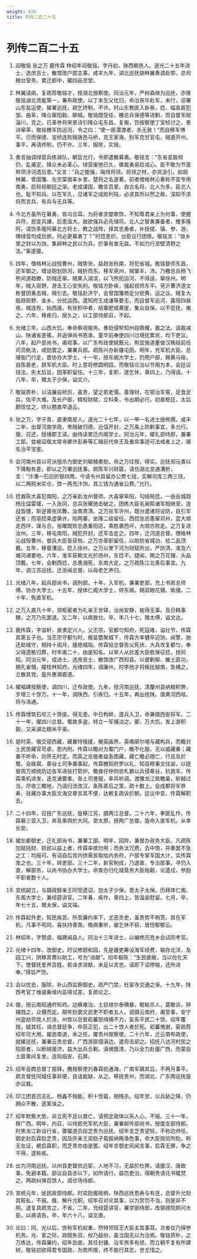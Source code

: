 ```yaml
---
weight: 439
title: 列传二百二十五
---
```


# 列传二百二十五

1. <span id="列传二百二十五-1"></span>
阎敬铭 张之万 鹿传霖 林绍年阎敬铭，字丹初，陕西朝邑人。道光二十五年进士，选庶吉士，散馆改户部主事。咸丰九年，湖北巡抚胡林翼奏调赴鄂，总司粮台营务。累迁郎中，擢四品京堂。

2. <span id="列传二百二十五-2"></span>
林翼请病，复疏荐敬铭才，授湖北按察使。同治元年，严树森继为巡抚，亦推敬铭湖北贤能第一，署布政使。以丁本生父忧归，命治丧毕赴军，未行，诏署山东盐运使，擢署巡抚，疏乞终制，不许。时山东教匪入新泰，捻、幅各匪犯邹、曲阜，降众窜阳穀、聊城。敬铭既受任，檄总兵保德等进剿，而自督军规淄川，克之。已革参将宋景诗引降众屯东昌，复叛，饬按察使丁宝桢讨之。景诗窜莘，敬铭檄军防运河，令之曰：“使一匪潜渡者，杀无赦！”而自移军博平。已而保德、宝桢连败贼唐邑马桥，克王家海，别军克甘官屯，贼遁开州。事平，再请终制，仍不许。三年，服除，实授。

3. <span id="列传二百二十五-3"></span>
奏言抽调绿营兵练骑队，朝旨允行，令即遣散募勇。敬铭言：“东省变故频仍，乱甫定，降众未必革心。绿营废弛已久，骤裁勇易启戎心。臣不敢为节啬帑项浮词遗后患。”又言：“兵之能强，端恃将领。将领之材，亦资汲引。如胡林翼、曾国籓、左宗棠倡率乡里，楚将之名遂著。前者僧格林沁奏称不宜专用南勇，启轻视朝廷之渐。老成谋国，瞻言百里。自古名将，北人为多。臣北人也，耻不知兵。以在军久，见诸军之成败利钝，必求其所以然之故。深知不求将而言兵，有兵与无兵等。

4. <span id="列传二百二十五-4"></span>
今北方虽所在募勇，皆乌合耳。为将者贪婪欺饰，不知尊君亲上为何事，使握兵符，民变兵譁，后患滋大。故欲强兵必先储将。北人之智勇兼备者，推多隆阿。请饬多隆阿募北方将士，教之战阵，择其忠勇者，补授提、镇、参、游，俾绿营均成劲旅，何必更募勇丁？”时捻患炽，台臣议行团练。敬铭言：“敛乡里之财以为饷，集耕种之民以为兵，於事有害无益，不如力行坚壁清野之法。”事遂寝。

5. <span id="列传二百二十五-5"></span>
四年，僧格林沁战殁曹州，贼势张，益趋张秋南，将犯省城。敬铭督师东昌，还军御之，增设砲划防河，贼折而东。移军兗州，贼窜丰、沛。乃檄总兵杨飞熊间道趋滕，防贼还窜。贼果入湖滨，以飞熊扼运河，不得逞，窜徐州。明年，贼入钜野，游击王心安失利。敬铭方卧疾，强起视师东平。兗沂曹济道文彬督团勇击贼，贼引去。敬铭赴济宁，会曾国籓商定分扼黄、运之议。贼复大股趋钜野、金乡，分扰运西。遣知府王成谦等要击，而自督军巡河，露宿四昼夜，贼连败，始西遁。有张积中者，结寨肥城黄崖，集众自保，以不受抚，夷之。六年，移疾归，居久之，以工部侍郎召，不起。

6. <span id="列传二百二十五-6"></span>
光绪三年，山西大饥，奉命察视赈务。奏劾侵帑知州段鼎耀，置之法。请裁减山、陕诸省差徭，并追弹尚书恩承、童华前奉使四川过境扰累状，均下吏议。八年，起户部尚书，甫视事，以广东布政使姚觐元、荆宜施道董俊汉贿结前任司员骫法，咸劾罢之。兼署兵部。疏陈兴办新疆屯田。明年，充军机大臣、总理衙门行走，晋协办大学士。十一年，授东阁大学士，仍筦户部，赐黄马褂。自陈衰老，辞军机大臣。时上意将修圆明园，而敬铭论治以节用为本，会廷议钱法，失太后旨，因革职留任。十三年，复职，遂乞休，章四上，乃得请。十八年，卒，赠太子少保，谥文介。

7. <span id="列传二百二十五-7"></span>
敬铭质朴，以洁廉自矫厉，虽贵，望之若老儒。善理财，在鄂治军需，足食足兵，佐平大难。及长户部，精校财赋，立科条，令出期必行。初直枢廷，太后颇信仗之，终以戆直早退云。

8. <span id="列传二百二十五-8"></span>
张之万，字子青，直隶南皮人。道光二十七年，以一甲一名进士授修撰。咸丰二年，出督河南学政。粤贼破归德，近偪开封，之万条上防剿事宜，多允行。俄，召还，授锺郡王读。由侍读累迁内阁学士。同治元年，擢礼部侍郎，兼署工部。尝被诏偕太常寺卿许彭寿等汇辑前代帝王及垂帘事迹可法戒者上之，锡名治平宝鉴。

9. <span id="列传二百二十五-9"></span>
会河南州县以苛派擅杀为御史刘毓楠奏劾，命之万往按，得实，巡抚郑元善以下降黜有差，即以之万署巡抚事。疏陈军兴财匮，请仿湖北变通漕折，言：“汴漕一石旧折银四两，今请令州县留办公费七钱，实解司库三两三钱，以二两购米实仓，馀一两充汴饷，其三钱为通省公费。”允行。

10. <span id="列传二百二十五-10"></span>
捻酋陈大喜犯南阳，之万亲赴汝州督师。大喜窜阜阳，勾结皖捻，一由岳城趋杨庄偪雷堰，一入张冈，总兵张曜驰击破之。团练大臣毛昶熙诸军相继至，连战皆捷，斩逆酋张凤舞，汝南肃清。之万驻军许州，既分遣诸将设防，自引军还省；而亳捻乘虚袭许，陷两寨，坐降二级留任。西捻张总愚窜邓州，蓝大顺走西坪，谋与合。张曜既败总愚重阳店，乘胜袭西坪，大顺亦败走。之万复进汝州。三年，移屯南阳，贼犯开封，还军击走之。四年，迁河道总督。僧格林沁战殁曹州，督兵大臣皆获咎。之万亦革职留任，以助防省城功，给二品顶戴。五年，移督漕运。捻入徐州，之万以里下河为财赋所出，严防清、淮及六塘河诸要地。六年，淮军获赖文光於扬州，东捻平。捷闻，赐之万花翎、头品顶戴。七年，会剿西捻，总愚溺死，东南大定。之万疏陈江北善后事宜。九年，调江苏巡抚。迁浙闽总督，以母老乞养归。

11. <span id="列传二百二十五-11"></span>
光绪八年，起兵部尚书，调刑部。十年，入军机，兼署吏部，充上书房总师傅、协办大学士。十五年，授体仁阁大学士，转东阁。赐双眼花翎、紫缰。二十年，免直军机。

12. <span id="列传二百二十五-12"></span>
之万入直凡十年，领枢密者为礼亲王世铎，治尚安静，故得无事。及日韩事棘，之万乃先罢退。又二年，以病致仕。卒，年八十七，赠太傅，谥文达。

13. <span id="列传二百二十五-13"></span>
鹿传霖，字滋轩，直隶定兴人。父丕宗，官都匀知府，死寇难，谥壮节，传霖其第五子也。当丕宗守都匀时，叛苗麕聚城下，传霖方率健卒迎饷，闻警，驰还助城守，相持十阅月，援绝城陷。传霖投总督告父死状，大兵攻复都匀，奉父母遗骸归葬，时年甫二十，由是知名。以举人从钦差大臣胜保征捻，授同知。同治元年，成进士，选庶吉士，散馆改广西知县。以督剿柳、雒土匪功，赐孔雀翎，擢桂林知府。光绪四年，调廉州。时李扬才将叛扰越南，急捕之，立散其党。旋升惠潮嘉道。

14. <span id="列传二百二十五-14"></span>
擢福建按察使，调四川，迁布政使。九年，授河南巡抚，清釐州县纳粮积弊，岁增三十馀万。十一年，调陕西，引疾归。十五年，再出抚陕。值黄河西啮，将与洛通。

15. <span id="列传二百二十五-15"></span>
传霖增筑石坝三十馀座，得无患。中日构衅，遣兵入卫，命兼摄西安将军。二十一年，擢四川总督。蜀故多盗，特立一军捕治之。夔、万大饥，发上游积穀，又采湖北粮米平粜。

16. <span id="列传二百二十五-16"></span>
是时英、俄交窥西藏，藏番恃俄援，梗英画界。英嗾廓尔喀与藏构兵，而瞻对土民苦藏官苛虐，思内附。传霖以瞻对为蜀门户，瞻不化服，无以威藏番；藏番不听命，则界无时定。而英之忌俄者益急图藏，藏亡瞻必随亡，行且及於蜀。会硃窝、章谷土司争袭事起，传霖檄知府罗以礼、知县穆秉文往谕，以提督周万顺统防边各军进驻打箭炉。瞻酋仔仲则忠札霸以兵侵章谷，抗我军。传霖乘机进发，迭克诸要害。各土司詟服，率兵听调。渡雅龙江抵瞻巢，斩馘过当，尽收三瞻地，乃请归流改汉，条陈善后之策，疏十数上。会成都将军恭寿、驻藏办事大臣文海交章言其不便，达赖复疏诉於朝，廷议中变，传霖解职去。

17. <span id="列传二百二十五-17"></span>
二十四年，召授广东巡抚，旋移江苏，摄两江总督。二十六年，拳匪乱作，传霖募三营入卫，奔及乘舆於大同。至太原，授两广总督。旋命入直军机，从幸长安。

18. <span id="列传二百二十五-18"></span>
擢左都御史，迁礼部尚书，兼署工部。明年，回跸，兼督办政务大臣。凡疏陈加赋括财、损民以益上者，传霖率摈勿用；而务汰冗费，去中饱，并奏罢不急之工：均报可。有诏自后宫内供需皆取给内务府，户部专掌军国大计，实传霖发之也。三十年，转吏部。三十二年，新官制成，乃退直，专治部事。寻仍入直，解部务，以尚书协办大学士。命查办归化城垦务大臣贻穀，论遣戍，参劾不职者数十人。

19. <span id="列传二百二十五-19"></span>
宣统嗣立，与摄政醇亲王同受遗诏，加太子少保，晋太子太保。历拜体仁阁、东阁大学士，兼经筵讲官。二年春，疾作，章四上，皆温谕慰留。七月，卒，年七十五，赠太保，谥文端。

20. <span id="列传二百二十五-20"></span>
传霖起外吏，知民疾苦。所至廉约率下，尤恶贪吏，虽贵势不稍贳。其在军机，凡事不苟同，喜扶持善类。晚病重听，屡乞休不获，居恆郁郁云。

21. <span id="列传二百二十五-21"></span>
林绍年，字赞虞，福建闽县人。同治十三年进士，以编修历充乡会试同考官。

22. <span id="列传二百二十五-22"></span>
光绪十四年，改御史。时议修颐和园，先是疆吏筹设海军经费，输存北洋，及园工兴，阴移其费以助工，号为“进献”。绍年极陈：“生民疲敝，当以俭化天下，使督抚爱养百姓。若诛求进献，未足以言忠。请即下诏停输，还所进奉。”得旨严饬。

23. <span id="列传二百二十五-23"></span>
会以忧去，服除，补山西监察御史。疏严门禁，杜宦寺交通之渐。十九年，陕西考官丁维禔夤缘内监得试差，复疏论之。

24. <span id="列传二百二十五-24"></span>
俄，授云南昭通府知府。边瘠难治，土目禄尔泰横暴，睚眦杀人，莫敢诉，猝捕戮之，众慑而定。期年劾罢文武吏不职者五人。调摄云南府，甫受事，安宁州盗劫货戕人於涂，州牧以总督崧蕃怒缉捕不力，妄系平民二十馀。绍年覆按，疑其枉，谒总督廷争，卒获正犯，出二十馀人者於死。崧蕃愧谢，密疏荐绍年可大用。擢迤南道，未之任，擢贵州按察使。二十六年，迁云南布政使，就擢巡抚，兼署云贵总督。广西游匪侵滇边，遣将击卻之。招抚八达河村民之陷匪者，以断贼接济，益大出兵合剿。滇境既清，乃以全力赴援广西，而蒙自土匪乘间复发，连陷临安、石屏。

25. <span id="列传二百二十五-25"></span>
绍年会商总督丁振铎，檄按察使刘春霖扼通海，广南军蹑其后，不两月事平。疏言督抚同城任事非便，自请裁缺，从之。移抚贵州，而湖北、广东两巡抚旋亦议裁。

26. <span id="列传二百二十五-26"></span>
印江团首吕志礼、杨鑫不相能，积十馀载，相残杀。绍年至，以兵胁之降，仍拥众不散，遂案诛之。

27. <span id="列传二百二十五-27"></span>
绍年默察大势，非立宪不足以救亡，请预定政体以系人心，不报。三十一年，移广西。明年，内召，以侍郎充军机大臣，兼署邮传部尚书，授度支部侍郎。时黑龙江新设行省，骤擢道员段芝贵为巡抚。绍年言芝贵望轻，不称边帅任。御史赵启霖劾芝贵，因及庆亲王奕劻子载振纳贿渔色事，命大臣按验所劾，称无左证，褫启霖职，而芝贵亦由是罢。绍年言御史风闻言事，启霖无罪，争之不得，遂称疾。

28. <span id="列传二百二十五-28"></span>
出为河南巡抚。以州县吏罄赀远宦，人地不习，无益於杜弊。请援汉、唐故事，免避本籍。部议自县丞以下，如所请行。益饬吏治，得朝贵请讬书辄焚之。两疏纠弹百馀人。调仓场侍郎。

29. <span id="列传二百二十五-29"></span>
宣统元年，徙民政部侍郎。时奕劻握政柄，陕西巡抚恩寿与有连，总督升允劾其赃私，不报。俄，解升允职。绍年召对论其事，以为赏罚不当，则是非不明。退复具疏言之，不省。二年，充经筵讲官，署学部侍郎，改弼德院顾问大臣。以病请告。卒，年六十八，谥文直。

30. <span id="列传二百二十五-30"></span>
论曰：同、光以后，世称军机权重，然特领班王大臣主其事耳。次者仅乃得参机务。光、宣之际，政既失驭，权乃益纷，虽当国无以为治焉。敬铭质朴，之万练达，传霖廉约，绍年劲直，其任封疆、治军旅多有绩，而立朝不复有所建树。敬铭初欲得君专国政，为势所限，终不能行其志，世尤惜之。
